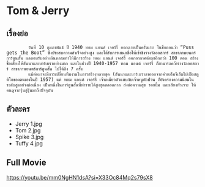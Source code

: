 # Tom & Jerry

## เรื่องย่อ
            วันที่ 10 กุมภาพันธ์ ปี 1940 ทอม แอนด์ เจอร์รี่ ออกฉายเป็นครั้งแรก ในชื่อตอนว่า “Puss gets the Boot” ซึ่งประสบความสำเร็จอย่างสูง และได้รับการเสนอชื่อให้เข้าชิงรางวัลออสการ์ สาขาภาพยนตร์การ์ตูนสั้น ผลตอบรับอย่างล้นหลามทำให้มีการสร้าง ทอม แอนด์ เจอร์รี่ ออกอากาศต่อมาอีกกว่า 100 ตอน สร้างชื่อเสียงให้ฮันนาและบาร์เบราอย่างมาก และในช่วงปี 1940-1957 ทอม แอนด์ เจอร์รี่ ก็สามารถคว้ารางวัลออสการ์ สาขาภาพยนตร์การ์ตูนสั้น ไปได้ถึง 7 ครั้ง
            แม้ต่อมาจะมีการเปลี่ยนทีมงานในการสร้างหลายชุด (ฮันนาและบาร์เบราลาออกจากค่ายเอ็มจีเอ็มไปเปิดสตูดิโอของตนเองในปี 1957) แต่ ทอม แอนด์ เจอร์รี่ เจ้าเหมียวตัวแสบกับเจ้าหนูตัวป่วน ก็ยังครองความนิยมในระดับสูงอย่างต่อเนื่อง เป็นหนึ่งในการ์ตูนสั้นที่ทำรายได้สูงสุดตลอดกาล ส่งต่อความสุข รอยยิ้ม และเสียงหัวเราะ ให้คนดูจากรุ่นสู่รุ่นมาถึงปัจจุบัน

## ตัวละคร
- Jerry 1.jpg
- Tom 2.jpg
- Spike 3.jpg
- Tuffy 4.jpg

## Full Movie
https://youtu.be/mm0NgHN1dsA?si=X33Oc84Mq2s79sX8